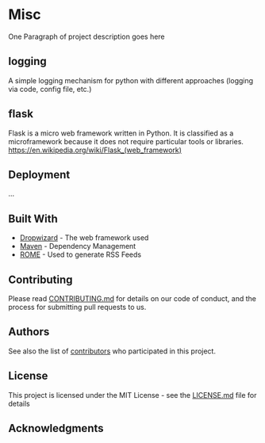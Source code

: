 # Misc

One Paragraph of project description goes here

## logging

A simple logging mechanism for python with different approaches (logging via code, config file, etc.)

## flask

Flask is a micro web framework written in Python. It is classified as a microframework because it does not require particular tools or libraries.
https://en.wikipedia.org/wiki/Flask_(web_framework)



## Deployment

...

## Built With

* [Dropwizard](http://www.dropwizard.io/1.0.2/docs/) - The web framework used
* [Maven](https://maven.apache.org/) - Dependency Management
* [ROME](https://rometools.github.io/rome/) - Used to generate RSS Feeds

## Contributing

Please read [CONTRIBUTING.md](https://gist.github.com/PurpleBooth/b24679402957c63ec426) for details on our code of conduct, and the process for submitting pull requests to us.

## Authors

See also the list of [contributors](https://github.com/your/project/contributors) who participated in this project.

## License

This project is licensed under the MIT License - see the [LICENSE.md](LICENSE.md) file for details

## Acknowledgments

